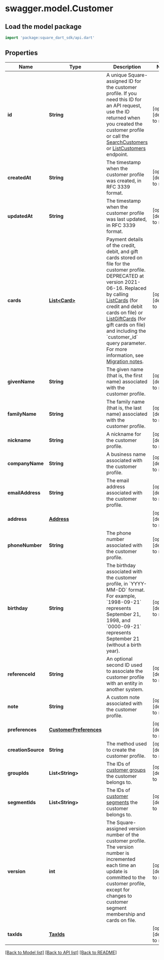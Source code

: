 # swagger.model.Customer

## Load the model package
```dart
import 'package:square_dart_sdk/api.dart'
```

## Properties
Name | Type | Description | Notes
------------ | ------------- | ------------- | -------------
**id** | **String** | A unique Square-assigned ID for the customer profile.  If you need this ID for an API request, use the ID returned when you created the customer profile or call the [SearchCustomers](https://developer.squareup.com/reference/square_2023-12-13/customers-api/search-customers)  or [ListCustomers](https://developer.squareup.com/reference/square_2023-12-13/customers-api/list-customers) endpoint. | [optional] [default to null]
**createdAt** | **String** | The timestamp when the customer profile was created, in RFC 3339 format. | [optional] [default to null]
**updatedAt** | **String** | The timestamp when the customer profile was last updated, in RFC 3339 format. | [optional] [default to null]
**cards** | [**List&lt;Card&gt;**](Card.md) | Payment details of the credit, debit, and gift cards stored on file for the customer profile.   DEPRECATED at version 2021-06-16. Replaced by calling [ListCards](https://developer.squareup.com/reference/square_2023-12-13/cards-api/list-cards) (for credit and debit cards on file)  or [ListGiftCards](https://developer.squareup.com/reference/square_2023-12-13/gift-cards-api/list-gift-cards) (for gift cards on file) and including the &#x60;customer_id&#x60; query parameter.  For more information, see [Migration notes](https://developer.squareup.com/docs/customers-api/what-it-does#migrate-customer-cards). | [optional] [default to []]
**givenName** | **String** | The given name (that is, the first name) associated with the customer profile. | [optional] [default to null]
**familyName** | **String** | The family name (that is, the last name) associated with the customer profile. | [optional] [default to null]
**nickname** | **String** | A nickname for the customer profile. | [optional] [default to null]
**companyName** | **String** | A business name associated with the customer profile. | [optional] [default to null]
**emailAddress** | **String** | The email address associated with the customer profile. | [optional] [default to null]
**address** | [**Address**](Address.md) |  | [optional] [default to null]
**phoneNumber** | **String** | The phone number associated with the customer profile. | [optional] [default to null]
**birthday** | **String** | The birthday associated with the customer profile, in &#x60;YYYY-MM-DD&#x60; format. For example, &#x60;1998-09-21&#x60; represents September 21, 1998, and &#x60;0000-09-21&#x60; represents September 21 (without a birth year). | [optional] [default to null]
**referenceId** | **String** | An optional second ID used to associate the customer profile with an entity in another system. | [optional] [default to null]
**note** | **String** | A custom note associated with the customer profile. | [optional] [default to null]
**preferences** | [**CustomerPreferences**](CustomerPreferences.md) |  | [optional] [default to null]
**creationSource** | **String** | The method used to create the customer profile. | [optional] [default to null]
**groupIds** | **List&lt;String&gt;** | The IDs of [customer groups](https://developer.squareup.com/reference/square_2023-12-13/objects/CustomerGroup) the customer belongs to. | [optional] [default to []]
**segmentIds** | **List&lt;String&gt;** | The IDs of [customer segments](https://developer.squareup.com/reference/square_2023-12-13/objects/CustomerSegment) the customer belongs to. | [optional] [default to []]
**version** | **int** | The Square-assigned version number of the customer profile. The version number is incremented each time an update is committed to the customer profile, except for changes to customer segment membership and cards on file. | [optional] [default to null]
**taxIds** | [**TaxIds**](TaxIds.md) |  | [optional] [default to null]

[[Back to Model list]](../README.md#documentation-for-models) [[Back to API list]](../README.md#documentation-for-api-endpoints) [[Back to README]](../README.md)

